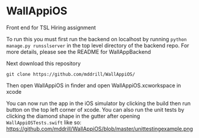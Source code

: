 # WallAppiOS

Front end for TSL Hiring assignment

To run this you must first run the backend on localhost by running `python manage.py runsslserver` in the top level directory
of the backend repo. For more details, please see the README for WallAppBackend

Next download this repository

`git clone https://github.com/mddrill/WallAppiOS/`

Then open WallAppiOS in finder and open WallAppiOS.xcworkspace in xcode

You can now run the app in the iOS simulator by clicking the build then run button on the top left corner of xcode. You can also run the unit tests by clicking the diamond shape in the gutter after opening `WallAppiOSTests.swift` like so:
https://github.com/mddrill/WallAppiOS/blob/master/unittestingexample.png
